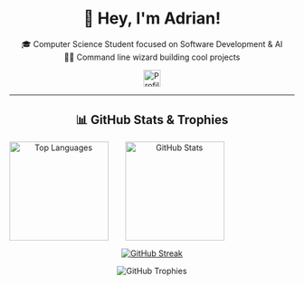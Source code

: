 <div align="center">
  <h1>👋 Hey, I'm <strong>Adrian</strong>!</h1>

  🎓 Computer Science Student focused on Software Development & AI<br />
  🧙‍♂️ Command line wizard building cool projects

  <img src="https://komarev.com/ghpvc/?username=AdrianMosnegutu&style=for-the-badge&color=blue&abbreviated=true" alt="Profile views" height="30"/>
</div>

---

<div align="center">
  <h2>📊 GitHub Stats & Trophies</h2>
  <div style="display: flex; justify-content: left; gap: 30px; flex-wrap: wrap;">
    <img 
      src="https://github-readme-stats.vercel.app/api/top-langs/?username=AdrianMosnegutu&layout=compact&theme=nord&hide_border=true" 
      alt="Top Languages" 
      height="175" 
    />
    <img 
      src="https://github-readme-stats.vercel.app/api?username=AdrianMosnegutu&show_icons=true&theme=nord&hide_border=true" 
      alt="GitHub Stats" 
      height="175" 
    />
  </div>

  <a href="https://git.io/streak-stats"><img src="https://streak-stats.demolab.com?user=AdrianMosnegutu&theme=nord&hide_border=true&border_radius=5&date_format=j%20M%5B%20Y%5D&card_width=600&card_height=225" alt="GitHub Streak" /></a>

  <img 
    src="https://github-profile-trophy.vercel.app/?username=AdrianMosnegutu&column=4&theme=nord&no-frame=true&margin-w=5&margin-h=5&title=-Trophies,-Followers,-Reviews" 
    alt="GitHub Trophies" 
  />
</div>

